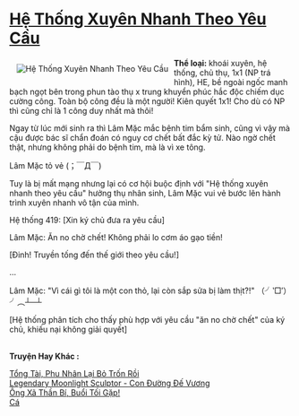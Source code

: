 <a href="https://utruyen.com/he-thong-xuyen-nhanh-theo-yeu-cau/17561/" title="Hệ Thống Xuyên Nhanh Theo Yêu Cầu"><h1>Hệ Thống Xuyên Nhanh Theo Yêu Cầu</h1></a><div style="display:table"><img align="right" style="float: left; padding: 10px;" src="https://utruyen.com/images/story/200x260/he-thong-xuyen-nhanh-theo-yeu-cau.jpg" alt="Hệ Thống Xuyên Nhanh Theo Yêu Cầu"><b>Thể loại: </b>khoái xuyên, hệ thống, chủ thụ, 1x1 (NP trá hình), HE, bề ngoài ngốc manh bạch ngọt bên trong phun tào thụ x trung khuyển phúc hắc độc chiếm dục cường công. Toàn bộ công đều là một người! Kiên quyết 1x1! Cho dù có NP thì cũng chỉ là 1 công duy nhất mà thôi!<p></p>Ngay từ lúc mới sinh ra thì Lâm Mặc mắc bệnh tim bẩm sinh, cũng vì vậy mà cậu được bác sĩ chẩn đoán có nguy cơ chết bất đắc kỳ tử. Nào ngờ chết thật, nhưng không phải do bệnh tim, mà là vì xe tông.<p></p>Lâm Mặc tỏ vẻ (；￣Д￣)<p></p>Tuy là bị mất mạng nhưng lại có cơ hội buộc định với "Hệ thống xuyên nhanh theo yêu cầu" hưởng thụ nhân sinh, Lâm Mặc vui vẻ bước lên hành trình xuyên nhanh vô tận của mình.<p></p>Hệ thống 419: [Xin ký chủ đưa ra yêu cầu]<p></p>Lâm Mặc: Ăn no chờ chết! Không phải lo cơm áo gạo tiền!<p></p>[Đinh! Truyền tống đến thế giới theo yêu cầu!]<p></p>...<p></p>Lâm Mặc: "Vì cái gì tôi là một con thỏ, lại còn sắp sửa bị làm thịt?!" （╯‵□′）╯︵┴─┴<p></p>[Hệ thống phân tích cho thấy phù hợp với yêu cầu "ăn no chờ chết" của ký chủ, khiếu nại không giải quyết]</div><p><br><b>Truyện Hay Khác :</b></p><a href="https://utruyen.com/tong-tai-phu-nhan-lai-bo-tron-roi/16314/" alt="Tổng Tài, Phu Nhân Lại Bỏ Trốn Rồi">Tổng Tài, Phu Nhân Lại Bỏ Trốn Rồi</a><br/><a href="https://truyenngontinhay.wordpress.com/2019/10/03/legendary-moonlight-sculptor-con-duong-de-vuong/" alt="Legendary Moonlight Sculptor - Con Đường Đế Vương">Legendary Moonlight Sculptor - Con Đường Đế Vương</a><br/><a href="https://github.com/quanluxury/ngontinhhot/tree/master/truyenhay/17361/" alt="Ông Xã Thần Bí, Buổi Tối Gặp!">Ông Xã Thần Bí, Buổi Tối Gặp!</a><br/><a href="https://dammyh.wordpress.com/2019/11/07/ca/" alt="Cá">Cá</a><br/>